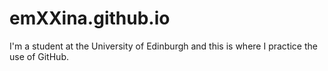 # emXXina.github.io
I'm a student at the University of Edinburgh and this is where I practice the use of GitHub.
